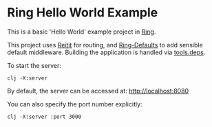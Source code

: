 # Ring Hello World Example

This is a basic 'Hello World' example project in [Ring][].

This project uses [Reitit][] for routing, and [Ring-Defaults][] to
add sensible default middleware. Building the application is handled via
[tools.deps][].

To start the server:

    clj -X:server

By default, the server can be accessed at: <http://localhost:8080>

You can also specify the port number explicitly:

    clj -X:server :port 3000

[Ring]: https://github.com/ring-clojure/ring
[Reitit]: https://github.com/metosin/reitit
[Ring-Defaults]: https://github.com/ring-clojure/ring-defaults
[tools.deps]: https://github.com/clojure/tools.deps
